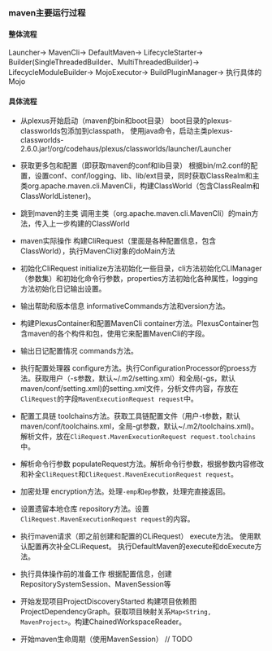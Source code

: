 ### maven主要运行过程

#### 整体流程 
Launcher->
MavenCli->
DefaultMaven->
LifecycleStarter->
Builder(SingleThreadedBuilder、MultiThreadedBuilder)->
LifecycleModuleBuilder->
MojoExecutor->
BuildPluginManager->
执行具体的Mojo


#### 具体流程
- 从plexus开始启动（maven的bin和boot目录）
  boot目录的plexus-classworlds包添加到classpath， 使用java命令，启动主类plexus-classworlds-2.6.0.jar!/org/codehaus/plexus/classworlds/launcher/Launcher

- 获取更多包和配置（即获取maven的conf和lib目录）
  根据bin/m2.conf的配置，设置conf、conf/logging、lib、lib/ext目录，同时获取ClassRealm和主类org.apache.maven.cli.MavenCli，构建ClassWorld（包含ClassRealm和ClassWorldListener)。

- 跳到maven的主类
  调用主类（org.apache.maven.cli.MavenCli）的main方法，传入上一步构建的ClassWorld

- maven实际操作
  构建CliRequest（里面是各种配置信息，包含ClassWorld），执行MavenCli对象的doMain方法
  
- 初始化CliRequest
  initialize方法初始化一些目录，cli方法初始化CLIManager（参数集）和初始化命令行参数，properties方法初始化各种属性，logging方法初始化日记输出设置。

- 输出帮助和版本信息
  informativeCommands方法和version方法。

- 构建PlexusContainer和配置MavenCli
  container方法。PlexusContainer包含maven的各个构件和包，使用它来配置MavenCli的字段。

- 输出日记配置情况
  commands方法。

- 执行配置处理器
  configure方法。执行ConfigurationProcessor的proess方法。获取用户（-s参数，默认~/.m2/setting.xml）和全局(-gs，默认maven/conf/setting.xml)的setting.xml文件，分析文件内容，存放在`CliRequest`的字段`MavenExecutionRequest request`中。

- 配置工具链
  toolchains方法。获取工具链配置文件（用户-t参数，默认maven/conf/toolchains.xml，全局-gt参数，默认~/.m2/toolchains.xml)。解析文件，放在`CliRequest.MavenExecutionRequest request.toolchains`中。

- 解析命令行参数
  populateRequest方法。解析命令行参数，根据参数内容修改和补全`CliRequest`和`CliRequest.MavenExecutionRequest request`。

- 加密处理
  encryption方法。处理`-emp`和`ep`参数，处理完直接返回。

- 设置遗留本地仓库
  repository方法。设置`CliRequest.MavenExecutionRequest request`的内容。

- 执行maven请求（即之前创建和配置的CLiRequest）
  execute方法。
  使用默认配置再次补全CLiRequest。
  执行DefaultMaven的execute和doExecute方法。

- 执行具体操作前的准备工作
  根据配置信息，创建RepositorySystemSession、MavenSession等

- 开始发现项目ProjectDiscoveryStarted
  构建项目依赖图ProjectDependencyGraph。获取项目映射关系`Map<String, MavenProject>`。构建ChainedWorkspaceReader。

- 开始maven生命周期（使用MavenSession）
  // TODO
